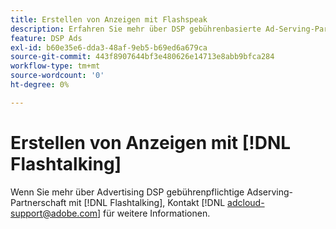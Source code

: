 ```yaml
---
title: Erstellen von Anzeigen mit Flashspeak
description: Erfahren Sie mehr über DSP gebührenbasierte Ad-Serving-Partnerschaft mit Flashspeak.
feature: DSP Ads
exl-id: b60e35e6-dda3-48af-9eb5-b69ed6a679ca
source-git-commit: 443f8907644bf3e480626e14713e8abb9bfca284
workflow-type: tm+mt
source-wordcount: '0'
ht-degree: 0%

---
```


# Erstellen von Anzeigen mit [!DNL Flashtalking]

Wenn Sie mehr über Advertising DSP gebührenpflichtige Adserving-Partnerschaft mit [!DNL Flashtalking], Kontakt [!DNL adcloud-support@adobe.com] für weitere Informationen.
